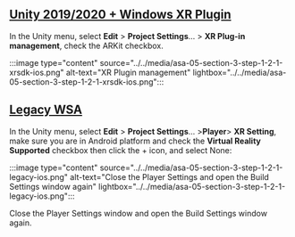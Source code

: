 ## [Unity 2019/2020 + Windows XR Plugin](#tab/winxr)

In the Unity menu, select **Edit** > **Project Settings**... > **XR Plug-in management**, check the ARKit checkbox.

:::image type="content" source="../../media/asa-05-section-3-step-1-2-1-xrsdk-ios.png" alt-text="XR Plugin management" lightbox="../../media/asa-05-section-3-step-1-2-1-xrsdk-ios.png":::

## [Legacy WSA](#tab/wsa)

In the Unity menu, select **Edit** > **Project Settings**... >**Player**> **XR Setting**, make sure you are in Android platform and check the **Virtual Reality Supported** checkbox then click the + icon, and select None:

:::image type="content" source="../../media/asa-05-section-3-step-1-2-1-legacy-ios.png" alt-text="Close the Player Settings and open the Build Settings window again" lightbox="../../media/asa-05-section-3-step-1-2-1-legacy-ios.png":::

Close the Player Settings window and open the Build Settings window again.
